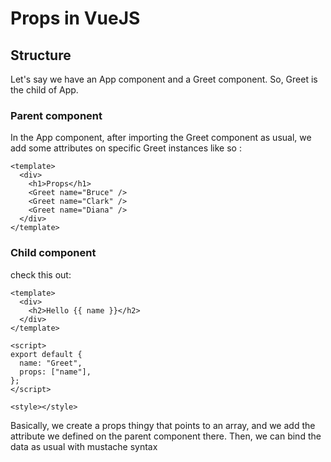 # Props in VueJS

## Structure

Let's say we have an App component and a Greet component. So, Greet is the child of App.

### Parent component

In the App component, after importing the Greet component as usual, we add some attributes on specific Greet instances like so :

```
<template>
  <div>
    <h1>Props</h1>
    <Greet name="Bruce" />
    <Greet name="Clark" />
    <Greet name="Diana" />
  </div>
</template>
```

### Child component

check this out:

```
<template>
  <div>
    <h2>Hello {{ name }}</h2>
  </div>
</template>

<script>
export default {
  name: "Greet",
  props: ["name"],
};
</script>

<style></style>

```

Basically, we create a props thingy that points to an array, and we add the attribute we defined on the parent component there. Then, we can bind the data as usual with mustache syntax
